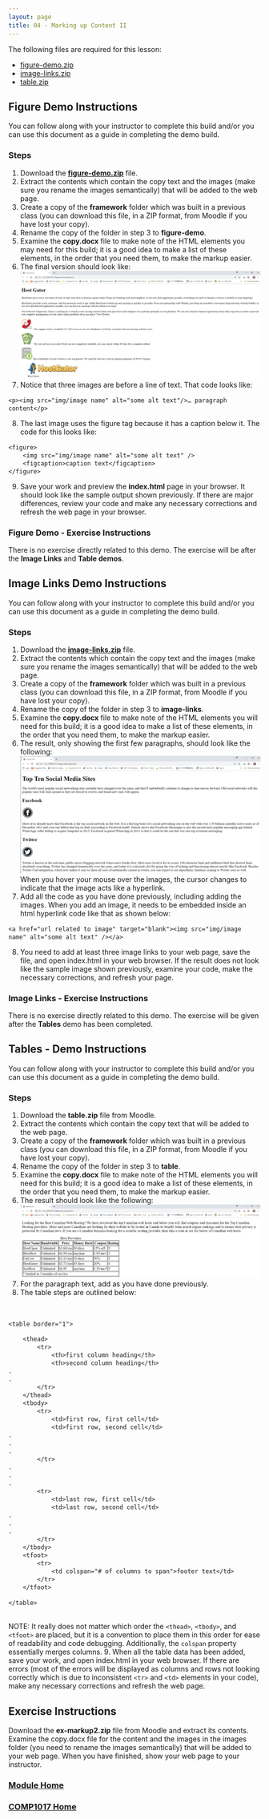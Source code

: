 ```yaml
---
layout: page
title: 04 - Marking up Content II
---
```

The following files are required for this lesson:

* [figure-demo.zip](files/figure-demo.zip)
* [image-links.zip](files/image-links.zip)
* [table.zip](files/table.zip)

## Figure Demo Instructions
You can follow along with your instructor to complete this build and/or you can use this document as a guide in completing the demo build.

### Steps
1.	Download the [**figure-demo.zip**](files/figure-demo.zip) file.
2.	Extract the contents which contain the copy text and the images (make sure you rename the images semantically) that will be added to the web page.
3.	Create a copy of the **framework** folder which was built in a previous class (you can download this file, in a ZIP format, from Moodle if you have lost your copy).
4.	Rename the copy of the folder in step 3 to **figure-demo**.
5.	Examine the **copy.docx** file to make note of the HTML elements you may need for this build; it is a good idea to make a list of these elements, in the order that you need them, to make the markup easier.
6.	The final version should look like:<br>![figure-demo_browser.jpg](files/figure-demo_browser.jpg)
7.	Notice that three images are before a line of text. That code looks like:<br>

```html:
<p><img src="img/image name" alt="some alt text"/>… paragraph content</p>
```

8.	The last image uses the figure tag because it has a caption below it. The code for this looks like:<br>

```html:
<figure>
    <img src="img/image name" alt="some alt text" />
    <figcaption>caption text</figcaption>
</figure>
```

9.	Save your work and preview the **index.html** page in your browser. It should look like the sample output shown previously. If there are major differences, review your code and make any necessary corrections and refresh the web page in your browser.

### Figure Demo - Exercise Instructions
There is no exercise directly related to this demo. The exercise will be after the **Image Links** and **Table demos**.

## Image Links Demo Instructions
You can follow along with your instructor to complete this build and/or you can use this document as a guide in completing the demo build.

### Steps
1.	Download the [**image-links.zip**](files/image-links.zip) file.
2.	Extract the contents which contain the copy text and the images (make sure you rename the images semantically) that will be added to the web page.
3.	Create a copy of the **framework** folder which was built in a previous class (you can download this file, in a ZIP format, from Moodle if you have lost your copy).
4.	Rename the copy of the folder in step 3 to **image-links**.
5.	Examine the **copy.docx** file to make note of the HTML elements you will need for this build; it is a good idea to make a list of these elements, in the order that you need them, to make the markup easier.
6.	The result, only showing the first few paragraphs, should look like the following:<br>![image-links_browser.jpg](files/image-links_browser.jpg)<br>
When you hover your mouse over the images, the cursor changes to indicate that the image acts like a hyperlink.
7.	Add all the code as you have done previously, including adding the images. When you add an image, it needs to be embedded inside an html hyperlink code like that as shown below:<br>
```html:
<a href="url related to image" target="blank"><img src="img/image name" alt="some alt text" /></a>
```
8.	You need to add at least three image links to your web page, save the file, and open index.html in your web browser. If the result does not look like the sample image shown previously, examine your code, make the necessary corrections, and refresh your page.

### Image Links - Exercise Instructions
There is no exercise directly related to this demo. The exercise will be given after the **Tables** demo has been completed.

## Tables - Demo Instructions
You can follow along with your instructor to complete this build and/or you can use this document as a guide in completing the demo build.

### Steps
1.	Download the **table.zip** file from Moodle.
2.	Extract the contents which contain the copy text that will be added to the web page.
3.	Create a copy of the **framework** folder which was built in a previous class (you can download this file, in a ZIP format, from Moodle if you have lost your copy).
4.	Rename the copy of the folder in step 3 to **table**.
5.	Examine the **copy.docx** file to make note of the HTML elements you will need for this build; it is a good idea to make a list of these elements, in the order that you need them, to make the markup easier.
6.	The result should look like the following:<br>![table-demo_browser.jpg](files/table-demo_browser.jpg)
7.	For the paragraph text, add as you have done previously.
8.	The table steps are outlined below:<br>
<br>

`<table border="1">`
```html:
    <thead>
        <tr>
            <th>first column heading</th>
            <th>second column heading</th>
.
.
        </tr>
    </thead>
    <tbody>
        <tr>
            <td>first row, first cell</td>
            <td>first row, second cell</td>
.
.
.
        </tr>
.
.
.
        <tr>
            <td>last row, first cell</td>
            <td>last row, second cell</td>
.
.
.
        </tr>
    </tbody>
    <tfoot>
        <tr>
            <td colspan="# of columns to span">footer text</td>
        </tr>
    </tfoot>
```
`</table>`

<br>
NOTE: It really does not matter which order the <code>&lt;thead&gt;</code>, <code>&lt;tbody&gt;</code>, and <code>&lt;tfoot&gt;</code> are placed, but it is a convention to place them in this order for ease of readability and code debugging. Additionally, the <code>colspan</code> property essentially merges columns.
9.	When all the table data has been added, save your work, and open index.html in your web browser. If there are errors (most of the errors will be displayed as columns and rows not looking correctly which is due to inconsistent <code>&lt;tr&gt;</code> and <code>&lt;td&gt;</code> elements in your code), make any necessary corrections and refresh the web page.

## Exercise Instructions
Download the **ex-markup2.zip** file from Moodle and extract its contents. Examine the copy.docx file for the content and the images in the images folder (you need to rename the images semantically) that will be added to your web page. When you have finished, show your web page to your instructor.

### [Module Home](../)

### [COMP1017 Home](../../)
